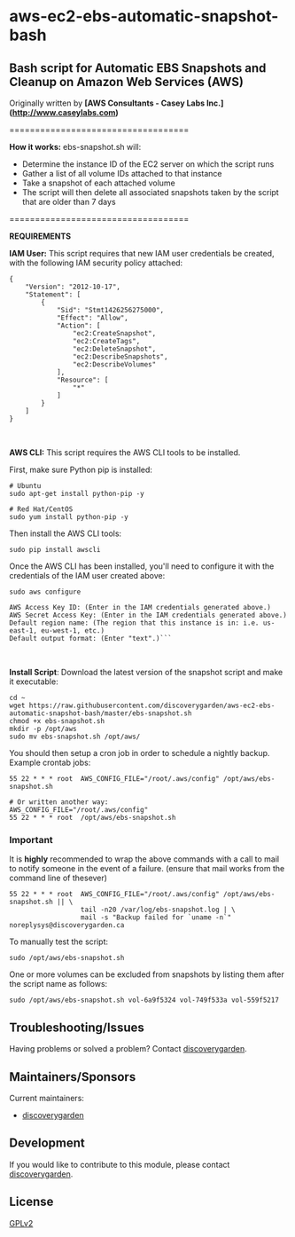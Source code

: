 aws-ec2-ebs-automatic-snapshot-bash
===================================

## Bash script for Automatic EBS Snapshots and Cleanup on Amazon Web Services (AWS)

Originally written by  **[AWS Consultants - Casey Labs Inc.] (http://www.caseylabs.com)**

===================================

**How it works:**
ebs-snapshot.sh will:
- Determine the instance ID of the EC2 server on which the script runs
- Gather a list of all volume IDs attached to that instance
- Take a snapshot of each attached volume
- The script will then delete all associated snapshots taken by the script that are older than 7 days

===================================

**REQUIREMENTS**

**IAM User:** This script requires that new IAM user credentials be created, with the following IAM security policy attached:

```
{
    "Version": "2012-10-17",
    "Statement": [
        {
            "Sid": "Stmt1426256275000",
            "Effect": "Allow",
            "Action": [
                "ec2:CreateSnapshot",
                "ec2:CreateTags",
                "ec2:DeleteSnapshot",
                "ec2:DescribeSnapshots",
                "ec2:DescribeVolumes"
            ],
            "Resource": [
                "*"
            ]
        }
    ]
}
```
<br />

**AWS CLI:** This script requires the AWS CLI tools to be installed.

First, make sure Python pip is installed:
```
# Ubuntu
sudo apt-get install python-pip -y

# Red Hat/CentOS
sudo yum install python-pip -y
```
Then install the AWS CLI tools: 
```
sudo pip install awscli
```
Once the AWS CLI has been installed, you'll need to configure it with the credentials of the IAM user created above:

```
sudo aws configure

AWS Access Key ID: (Enter in the IAM credentials generated above.)
AWS Secret Access Key: (Enter in the IAM credentials generated above.)
Default region name: (The region that this instance is in: i.e. us-east-1, eu-west-1, etc.)
Default output format: (Enter "text".)```
```
<br />

**Install Script**: Download the latest version of the snapshot script and make it executable:
```
cd ~
wget https://raw.githubusercontent.com/discoverygarden/aws-ec2-ebs-automatic-snapshot-bash/master/ebs-snapshot.sh
chmod +x ebs-snapshot.sh
mkdir -p /opt/aws
sudo mv ebs-snapshot.sh /opt/aws/
```

You should then setup a cron job in order to schedule a nightly backup. Example crontab jobs:

```
55 22 * * * root  AWS_CONFIG_FILE="/root/.aws/config" /opt/aws/ebs-snapshot.sh

# Or written another way:
AWS_CONFIG_FILE="/root/.aws/config" 
55 22 * * * root  /opt/aws/ebs-snapshot.sh
```

### Important
It is **highly** recommended to wrap the above commands with a call to mail to notify someone in the event of a failure. 
(ensure that mail works from the command line of thesever)
```
55 22 * * * root  AWS_CONFIG_FILE="/root/.aws/config" /opt/aws/ebs-snapshot.sh || \
                  tail -n20 /var/log/ebs-snapshot.log | \
                  mail -s "Backup failed for `uname -n`"  noreplysys@discoverygarden.ca
```

To manually test the script:

```
sudo /opt/aws/ebs-snapshot.sh
```

One or more volumes can be excluded from snapshots by listing them after the script name as follows:

```
sudo /opt/aws/ebs-snapshot.sh vol-6a9f5324 vol-749f533a vol-559f5217
```
 
## Troubleshooting/Issues

Having problems or solved a problem? Contact
[discoverygarden](http://support.discoverygarden.ca).

## Maintainers/Sponsors

Current maintainers:

* [discoverygarden](http://www.discoverygarden.ca)

## Development

If you would like to contribute to this module, please contact
[discoverygarden](http://support.discoverygarden.ca).

## License

[GPLv2](http://www.gnu.org/licenses/gpl-2.0.txt)
